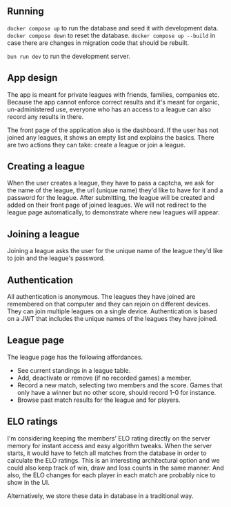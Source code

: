 ## Running

`docker compose up` to run the database and seed it with development data. `docker compose down` to reset the database. `docker compose up --build` in case there are changes in migration code that should be rebuilt.

`bun run dev` to run the development server.

## App design

The app is meant for private leagues with friends, families, companies etc. Because the app cannot enforce correct results and it's meant for organic, un-administered use, everyone who has an access to a league can also record any results in there.

The front page of the application also is the dashboard. If the user has not joined any leagues, it shows an empty list and explains the basics. There are two actions they can take: create a league or join a league.

## Creating a league

When the user creates a league, they have to pass a captcha, we ask for the name of the league, the url (unique name) they'd like to have for it and a password for the league. After submitting, the league will be created and added on their front page of joined leagues. We will not redirect to the league page automatically, to demonstrate where new leagues will appear.

## Joining a league

Joining a league asks the user for the unique name of the league they'd like to join and the league's password.

## Authentication

All authentication is anonymous. The leagues they have joined are remembered on that computer and they can rejoin on different devices. They can join multiple leagues on a single device. Authentication is based on a JWT that includes the unique names of the leagues they have joined.

## League page

The league page has the following affordances.

- See current standings in a league table.
- Add, deactivate or remove (if no recorded games) a member.
- Record a new match, selecting two members and the score. Games that only have a winner but no other score, should record 1-0 for instance.
- Browse past match results for the league and for players.

## ELO ratings

I'm considering keeping the members' ELO rating directly on the server memory for instant access and easy algorithm tweaks. When the server starts, it would have to fetch all matches from the database in order to calculate the ELO ratings. This is an interesting architectural option and we could also keep track of win, draw and loss counts in the same manner. And also, the ELO changes for each player in each match are probably nice to show in the UI.

Alternatively, we store these data in database in a traditional way.
